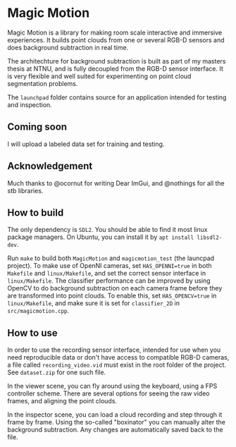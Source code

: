 Magic Motion
============

Magic Motion is a library for making room scale interactive and immersive experiences. It builds point clouds from one or several RGB-D sensors and does background subtraction in real time.

The architechture for background subtraction is built as part of my masters thesis at NTNU, and is fully decoupled from the RGB-D sensor interface. It is very flexible and well suited for experimenting on point cloud segmentation problems.

The `launchpad` folder contains source for an application intended for testing and inspection.

## Coming soon
I will upload a labeled data set for training and testing.

## Acknowledgement
Much thanks to @ocornut for writing Dear ImGui, and @nothings for all the stb libraries.

## How to build
The only dependency is `SDL2`. You should be able to find it most linux package managers. On Ubuntu, you can install it by `apt install libsdl2-dev`.

Run `make` to build both `MagicMotion` and `magicmotion_test` (the launcpad project).
To make use of OpenNI cameras, set `HAS_OPENNI=true` in both `Makefile` and `linux/Makefile`, and set the correct sensor interface in `linux/Makefile`.
The classifier performance can be improved by using OpenCV to do background subtraction on each camera frame before they are transformed into point clouds. To enable this, set `HAS_OPENCV=true` in `linux/Makefile`, and make sure it is set for `classifier_2D` in `src/magicmotion.cpp`.

## How to use
In order to use the recording sensor interface, intended for use when you need reproducible data or don't have access to compatible RGB-D cameras, a file called `recording_video.vid` must exist in the root folder of the project. See `dataset.zip` for one such file.

In the viewer scene, you can fly around using the keyboard, using a FPS controller scheme. There are several options for seeing the raw video frames, and aligning the point clouds.

In the inspector scene, you can load a cloud recording and step through it frame by frame. Using the so-called "boxinator" you can manually alter the background subtraction. Any changes are automatically saved back to the file.
